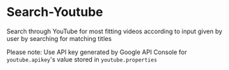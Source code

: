 # Search-Youtube
Search through YouTube for most fitting videos according to input given by user by searching for matching titles

Please note: Use API key generated by Google API Console for `youtube.apikey`'s value stored in `youtube.properties`
